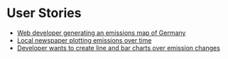 User Stories
============

- [Web developer generating an emissions map of Germany](user-story-monthly-map-of-germany.md)
- [Local newspaper plotting emissions over time](user-story-noz.md)
- [Developer wants to create line and bar charts over emission changes](user-story-area-development.md)
